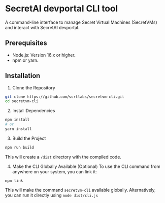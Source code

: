 # SecretAI devportal CLI tool

A command-line interface to manage Secret Virtual Machines (SecretVMs) and interact with SecretAI devportal.

## Prerequisites

- Node.js: Version 16.x or higher.
- npm or yarn.

## Installation

1. Clone the Repository
```bash
git clone https://github.com/scrtlabs/secretvm-cli.git
cd secretvm-cli
```

2. Install Dependencies
```bash
npm install
# or
yarn install
```

3. Build the Project
```bash
npm run build
```
This will create a `/dist` directory with the compiled code.

4. Make the CLI Globally Available (Optional)
To use the CLI command from anywhere on your system, you can link it:
```
npm link
```
This will make the command `secretvm-cli` available globally. Alternatively, you can run it directly using `node dist/cli.js`